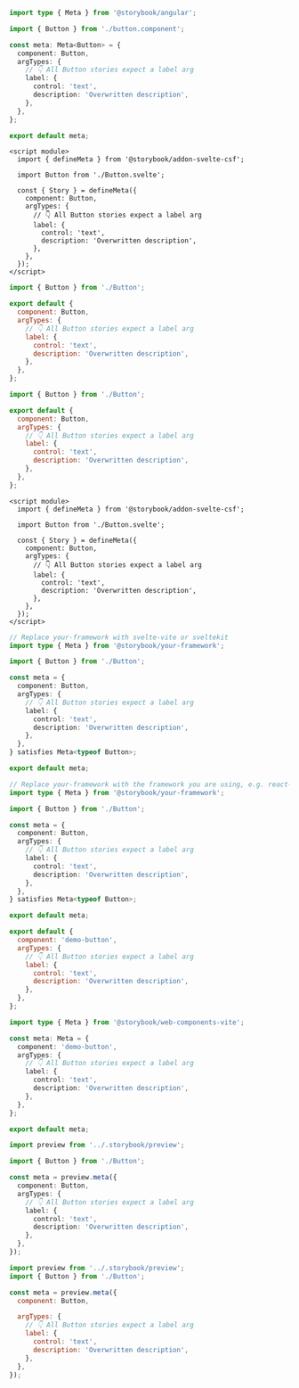 ```ts filename="Button.stories.ts" renderer="angular" language="ts"
import type { Meta } from '@storybook/angular';

import { Button } from './button.component';

const meta: Meta<Button> = {
  component: Button,
  argTypes: {
    // 👇 All Button stories expect a label arg
    label: {
      control: 'text',
      description: 'Overwritten description',
    },
  },
};

export default meta;
```

```svelte filename="Button.stories.svelte" renderer="svelte" language="js" tabTitle="Svelte CSF"
<script module>
  import { defineMeta } from '@storybook/addon-svelte-csf';

  import Button from './Button.svelte';

  const { Story } = defineMeta({
    component: Button,
    argTypes: {
      // 👇 All Button stories expect a label arg
      label: {
        control: 'text',
        description: 'Overwritten description',
      },
    },
  });
</script>
```

```js filename="Button.stories.js" renderer="svelte" language="js" tabTitle="CSF"
import { Button } from './Button';

export default {
  component: Button,
  argTypes: {
    // 👇 All Button stories expect a label arg
    label: {
      control: 'text',
      description: 'Overwritten description',
    },
  },
};
```

```js filename="Button.stories.js|jsx" renderer="common" language="js" tabTitle="CSF 3"
import { Button } from './Button';

export default {
  component: Button,
  argTypes: {
    // 👇 All Button stories expect a label arg
    label: {
      control: 'text',
      description: 'Overwritten description',
    },
  },
};
```

```svelte filename="Button.stories.svelte" renderer="svelte" language="ts" tabTitle="Svelte CSF"
<script module>
  import { defineMeta } from '@storybook/addon-svelte-csf';

  import Button from './Button.svelte';

  const { Story } = defineMeta({
    component: Button,
    argTypes: {
      // 👇 All Button stories expect a label arg
      label: {
        control: 'text',
        description: 'Overwritten description',
      },
    },
  });
</script>
```

```ts filename="Button.stories.ts" renderer="svelte" language="ts" tabTitle="CSF"
// Replace your-framework with svelte-vite or sveltekit
import type { Meta } from '@storybook/your-framework';

import { Button } from './Button';

const meta = {
  component: Button,
  argTypes: {
    // 👇 All Button stories expect a label arg
    label: {
      control: 'text',
      description: 'Overwritten description',
    },
  },
} satisfies Meta<typeof Button>;

export default meta;
```

```ts filename="Button.stories.ts|tsx" renderer="common" language="ts" tabTitle="CSF 3"
// Replace your-framework with the framework you are using, e.g. react-vite, nextjs, vue3-vite, etc.
import type { Meta } from '@storybook/your-framework';

import { Button } from './Button';

const meta = {
  component: Button,
  argTypes: {
    // 👇 All Button stories expect a label arg
    label: {
      control: 'text',
      description: 'Overwritten description',
    },
  },
} satisfies Meta<typeof Button>;

export default meta;
```

```js filename="Button.stories.js" renderer="web-components" language="js"
export default {
  component: 'demo-button',
  argTypes: {
    // 👇 All Button stories expect a label arg
    label: {
      control: 'text',
      description: 'Overwritten description',
    },
  },
};
```

```ts filename="Button.stories.ts" renderer="web-components" language="ts"
import type { Meta } from '@storybook/web-components-vite';

const meta: Meta = {
  component: 'demo-button',
  argTypes: {
    // 👇 All Button stories expect a label arg
    label: {
      control: 'text',
      description: 'Overwritten description',
    },
  },
};

export default meta;
```

```ts filename="Button.stories.ts|tsx" renderer="react" language="ts" tabTitle="CSF Next 🧪"
import preview from '../.storybook/preview';

import { Button } from './Button';

const meta = preview.meta({
  component: Button,
  argTypes: {
    // 👇 All Button stories expect a label arg
    label: {
      control: 'text',
      description: 'Overwritten description',
    },
  },
});
```

<!-- JS snippets still needed while providing both CSF 3 & Next -->

```js filename="Button.stories.js|jsx" renderer="react" language="js" tabTitle="CSF Next 🧪"
import preview from '../.storybook/preview';
import { Button } from './Button';

const meta = preview.meta({
  component: Button,

  argTypes: {
    // 👇 All Button stories expect a label arg
    label: {
      control: 'text',
      description: 'Overwritten description',
    },
  },
});
```
